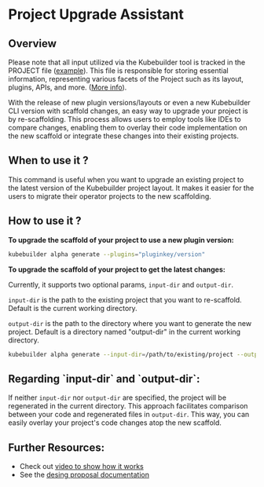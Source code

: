 # Project Upgrade Assistant

## Overview

Please note that all input utilized via the Kubebuilder tool is tracked in the PROJECT file ([example][example]).
This file is responsible for storing essential information, representing various facets of the Project such as its layout,
plugins, APIs, and more. ([More info][more-info]).

With the release of new plugin versions/layouts or even a new Kubebuilder CLI version with scaffold changes,
an easy way to upgrade your project is by re-scaffolding. This process allows users to employ tools like IDEs to compare
changes, enabling them to overlay their code implementation on the new scaffold or integrate these changes into their existing projects.

## When to use it ?

This command is useful when you want to upgrade an existing project to the latest version of the Kubebuilder project layout.
It makes it easier for the users to migrate their operator projects to the new scaffolding.

## How to use it ?

**To upgrade the scaffold of your project to use a new plugin version:**

```sh
kubebuilder alpha generate --plugins="pluginkey/version"
```

**To upgrade the scaffold of your project to get the latest changes:**

Currently, it supports two optional params, `input-dir` and `output-dir`.

`input-dir` is the path to the existing project that you want to re-scaffold. Default is the current working directory.

`output-dir` is the path to the directory where you want to generate the new project. Default is a directory named "output-dir" in the current working directory.

```sh
kubebuilder alpha generate --input-dir=/path/to/existing/project --output-dir=/path/to/new/project
```

<aside class="note warning">
<h1>Regarding `input-dir` and `output-dir`:</h1>

If neither `input-dir` nor `output-dir` are specified, the project will be regenerated in the current directory.
This approach facilitates comparison between your code and regenerated files in `output-dir`.
This way, you can easily overlay your project's code changes atop the new scaffold.

</aside>

## Further Resources:

- Check out [video to show how it works](https://youtu.be/7997RIbx8kw?si=ODYMud5lLycz7osp)
- See the [desing proposal documentation](../../../../designs/helper_to_upgrade_projects_by_rescaffolding.md)

[example]: ./../../../../testdata/project-v4-with-plugins/PROJECT
[more-info]: ./../reference/project-config.md
